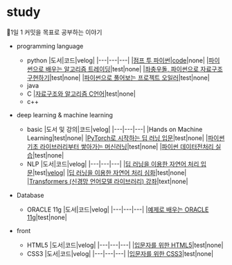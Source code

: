 # study
🐜1일 1 커밋을 목표로 공부하는 이야기
* programming language
  * python
    |도서|코드|velog|
    |---|---|---|
    |[점프 투 파이썬](https://wikidocs.net/book/1)|[code](https://github.com/yeojiyoon/study/tree/main/python/jump_to_python)|none|
    |[파이썬으로 배우는 알고리즘 트레이딩](https://wikidocs.net/book/110)|test|none|
    |[좌충우돌, 파이썬으로 자료구조 구현하기](https://wikidocs.net/book/9059)|test|none|
    |[파이썬으로 풀어보는 프로젝트 오일러](https://wikidocs.net/book/9015)|test|none|
  * java
  * C
    |[자료구조와 알고리즘 C언어](https://wikidocs.net/book/8033)|test|none|
  * c++
    
* deep learning & machine learning
  * basic
    |도서 및 강의|코드|velog|
    |---|---|---|
    |Hands on Machine Learning|test|none|
    |[PyTorch로 시작하는 딥 러닝 입문](https://wikidocs.net/book/2788)|test|none|
    |[파이썬 기초 라이브러리부터 쌓아가는 머신러닝](https://inf.run/N1zx)|test|none|
    |[파이썬 데이터전처리 실습](https://wikidocs.net/book/4764)|test|none|
  * NLP 
    |도서|코드|velog|
    |---|---|---|
    |[딥 러닝을 이용한 자연어 처리 입문](https://wikidocs.net/book/2155)|test|[velog](https://velog.io/@yeojiyoon/series/%EB%94%A5-%EB%9F%AC%EB%8B%9D%EC%9D%84-%EC%9C%84%ED%95%9C-%EC%9E%90%EC%97%B0%EC%96%B4%EC%B2%98%EB%A6%AC-%EC%9E%85%EB%AC%B8)|
    |[딥 러닝을 이용한 자연어 처리 심화](https://wikidocs.net/book/2159)|test|none|
    |[Transformers (신경망 언어모델 라이브러리) 강좌](https://wikidocs.net/book/8056)|text|none|

* Database
  * ORACLE 11g
    |도서|코드|velog|
    |---|---|---|
    |[예제로 배우는 ORACLE 11g](https://wikidocs.net/book/550)|test|none|
* front
  * HTML5
    |도서|코드|velog|
    |---|---|---|
    |[입문자를 위한 HTML5](https://wikidocs.net/book/7596)|test|none|
  * CSS3
    |도서|코드|velog|
    |---|---|---|
    |[입문자를 위한 CSS3](https://wikidocs.net/book/9136)|test|none|

